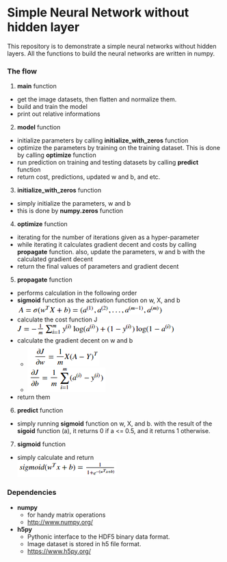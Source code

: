 # Simple Neural Network without hidden layer

This repository is to demonstrate a simple neural networks without hidden layers. All the functions to build the neural networks are written in numpy.

### The flow
1. **main** function
 - get the image datasets, then flatten and normalize them.
 - build and train the model
 - print out relative informations
2. **model** function
 - initialize parameters by calling **initialize_with_zeros** function
 - optimize the parameters by training on the training dataset. This is done by calling **optimize** function
 - run prediction on training and testing datasets by calling **predict** function
 - return cost, predictions, updated w and b, and etc.
3. **initialize_with_zeros** function
 - simply initialize the parameters, w and b
 - this is done by **numpy.zeros** function
4. **optimize** function
 - iterating for the number of iterations given as a hyper-parameter
 - while iterating it calculates gradient decent and costs by calling **propagate** function. also, update the parameters, w and b with the calculated gradient decent
 - return the final values of parameters and gradient decent
5. **propagate** function
 - performs calculation in the following order
  - **sigmoid** function as the activation function on w, X, and b ![alt text](/images/activatoin.PNG)
  - calculate the cost function J <br/>![alt text](./images/cost.PNG)
  - calculate the gradient decent on w and b
    - ![alt text](./images/dw.PNG)
    - ![alt text](./images/db.PNG)
  - return them
6. **predict** function
 - simply running **sigmoid** function on w, X, and b. with the result of the **sigoid** function (a), it returns 0 if a <= 0.5, and it returns 1 otherwise.
7. **sigmoid** function
 - simply calculate and return <br/>![alt text](./images/sigmoid.PNG)

### Dependencies
- **numpy**
  - for handy matrix operations
  - http://www.numpy.org/
- **h5py**
  - Pythonic interface to the HDF5 binary data format.
  - Image dataset is stored in h5 file format.
  - https://www.h5py.org/
